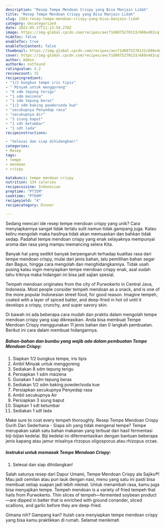 ```yaml
---
description: "Resep Tempe Mendoan Crispy yang Bisa Manjain Lidah"
title: "Resep Tempe Mendoan Crispy yang Bisa Manjain Lidah"
slug: 1563-resep-tempe-mendoan-crispy-yang-bisa-manjain-lidah
category: Uncategorized
date: 2022-05-27T11:13:59.278Z
image: https://img-global.cpcdn.com/recipes/aecf1d6075270133/680x482cq70/tempe-mendoan-crispy-foto-resep-utama.jpg
hideToc: false
enableToc: true
enableTocContent: false
thumbnail: https://img-global.cpcdn.com/recipes/aecf1d6075270133/680x482cq70/tempe-mendoan-crispy-foto-resep-utama.jpg
cover: https://img-global.cpcdn.com/recipes/aecf1d6075270133/680x482cq70/tempe-mendoan-crispy-foto-resep-utama.jpg
author: Admin
authorAv: notfound
ratingvalue: 4.2
reviewcount: 15
recipeingredient:
- "1/2 bungkus tempe iris tipis"
- " Minyak untuk menggoreng"
- "8 sdm tepung terigu"
- "1 sdm maizena"
- "1 sdm tepung beras"
- "1/2 sdm baking powdersoda kue"
- "secukupnya Penyedap rasa"
- "secukupnya Air"
- "3 siung baput"
- "1 sdt ketumbar"
- "1 sdt lada"
recipeinstructions:

- "Selesai dan siap dihidangkan!"
categories:
- Resep
tags:
- tempe
- mendoan
- crispy

katakunci: tempe mendoan crispy 
nutrition: 134 calories
recipecuisine: Indonesian
preptime: "PT35M"
cooktime: "PT60M"
recipeyield: "4"
recipecategory: Dinner

---
```





Sedang mencari ide resep tempe mendoan crispy yang unik? Cara menyiapkannya sangat tidak terlalu sulit namun tidak gampang juga. Kalau keliru mengolah maka hasilnya tidak akan memuaskan dan bahkan tidak sedap. Padahal tempe mendoan crispy yang enak selayaknya mempunyai aroma dan rasa yang mampu memancing selera Kita.





Banyak hal yang sedikit banyak berpengaruh terhadap kualitas rasa dari tempe mendoan crispy, mulai dari jenis bahan, lalu pemilihan bahan segar dan Bagus, hingga cara mengolah dan menghidangkannya. Tidak usah pusing kalau ingin menyiapkan tempe mendoan crispy enak,      asal sudah tahu triknya maka hidangan ini bisa jadi sajian spesial.














Tempeh mendoan originates from the city of Purwokerto in Central Java, Indonesia. Most people consider tempeh mendoan as a snack, and is one of the more popular Indonesian street food, for good reason. Imagine tempeh, coated with a layer of spiced batter, and deep-fried in hot oil until it develops a crispy, crunchy, and super savory skin.






Di bawah ini ada beberapa cara mudah dan praktis dalam mengolah tempe mendoan crispy yang siap dikreasikan. Anda bisa membuat Tempe Mendoan Crispy menggunakan 11 jenis bahan dan 0 langkah pembuatan. Berikut ini cara dalam membuat hidangannya.

<!--inarticleads1-->

##### Bahan-bahan dan bumbu yang wajib ada dalam pembuatan Tempe Mendoan Crispy:

1. Siapkan 1/2 bungkus tempe, iris tipis
1. Ambil  Minyak untuk menggoreng
1. Sediakan 8 sdm tepung terigu
1. Persiapkan 1 sdm maizena
1. Gunakan 1 sdm tepung beras
1. Sediakan 1/2 sdm baking powder/soda kue
1. Persiapkan secukupnya Penyedap rasa
1. Ambil secukupnya Air
1. Persiapkan 3 siung baput
1. Siapkan 1 sdt ketumbar
1. Sediakan 1 sdt lada


Make sure to coat every tempeh thoroughly. Resep Tempe Mendoan Crispy Gurih Dan Sederhana - Siapa sih yang tidak mengenal tempe? Tempe merupakan salah satu bahan makanan yang terbuat dari hasil fermentasi biji-bijian kedelai. Biji kedelai ini difermentasikan dengan bantuan beberapa jenis kapang atau jamur misalnya rhzopus oligosporus atau rhizopus orzae. 

<!--inarticleads2-->

##### Instruksi untuk memasak Tempe Mendoan Crispy:


1. Selesai dan siap dihidangkan!

Salah satunya resep dari Dapur Umami, Tempe Mendoan Crispy ala Sajiku®! Mau jadi cemilan atau pun lauk dengan nasi, menu yang satu ini pasti bisa membuat setiap suapan jadi lebih nikmat. Untuk menambah rasa, kamu juga bisa menyajikan tempe. Tempeh mendoan is a variety of fried tempeh that hails from Purwokerto. Thin slices of tempeh—fermented soybean product—are dipped in batter that is enriched with ground coriander, sliced scallions, and garlic before they are deep-fried. 

Gimana nih? Gampang kan? Itulah cara menyiapkan tempe mendoan crispy yang bisa kamu praktikkan di rumah. Selamat menikmati
